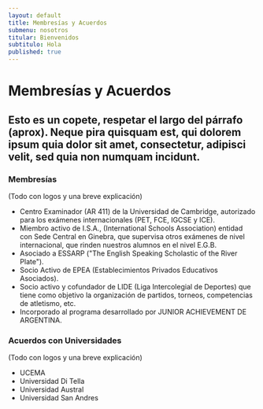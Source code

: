 ```yaml
---
layout: default
title: Membresías y Acuerdos
submenu: nosotros
titular: Bienvenidos
subtitulo: Hola
published: true
---
```


# Membresías y Acuerdos  

## Esto es un copete, respetar el largo del párrafo (aprox). Neque pira quisquam est, qui dolorem ipsum quia dolor sit amet, consectetur, adipisci velit, sed quia non numquam incidunt.

### Membresías
 (Todo con logos y una breve explicación)
- Centro Examinador (AR 411) de la Universidad de Cambridge, autorizado para los exámenes internacionales (PET, FCE, IGCSE y ICE).
- Miembro activo de I.S.A., (International Schools Association) entidad con Sede Central en Ginebra, que supervisa otros exámenes de nivel internacional, que rinden nuestros alumnos en el nivel E.G.B.
- Asociado a ESSARP ("The English Speaking Scholastic of the River Plate").
- Socio Activo de EPEA (Establecimientos Privados Educativos Asociados).
- Socio activo y cofundador de LIDE (Liga Intercolegial de Deportes) que tiene como objetivo la organización de partidos, torneos, competencias de atletismo, etc. 
- Incorporado al programa desarrollado por JUNIOR ACHIEVEMENT DE ARGENTINA.

### Acuerdos con Universidades
 (Todo con logos y una breve explicación)
- UCEMA
- Universidad Di Tella
- Universidad Austral
- Universidad San Andres